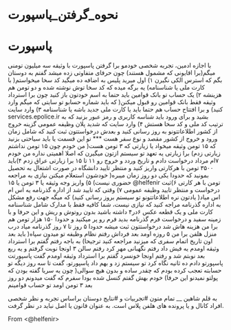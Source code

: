 # نحوه_گرفتن_پاسپورت
# پاسپورت

با اجازه ادمین، تجربه شخصی خودمو برا گرفتن پاسپورت با وثیقه سه میلیون تومنی میگم(برا اقایونی که مشمول هستند)
چون حرفای متفاوتی زده میشد 
گفتم به دوستان بگم که استرس الکی نگیرن
۱) اول میرید پلیس به اضافه ده میگید  کد سخا میخواستم( با کارت ملی یا شناسنامه) یه برگه میده که کد سخا توش نوشته شده و دو تومن هم هزینشه
۲) یک حساب تو بانک قوامین باید حتما به اسم خودتون باز کنید چون برا استرداد وثیقه فقط بانک قوامین رو قبول میکنن( که باید شماره حسابو تو سایتی که میگم وارد کنید) و برا افتتاح حساب هم حتما باید یا کارت ملی جدید باشه یا شناسنامه 
۳) وارد سایت services.epolice.ir بشید و برای ورود باید شناسه کاربری و رمز عبور بزنید که به ترتیب کد ملی و کد سخا هستش 
۴) وارد سایت که شدید پلان وظیفه عمومی گزینه خروج از کشور 
اطلاعاتتونو به روز رسانی کنید و بعدش درخواستتون ثبت کنید که شامل زمان ورود و خروج از کشور مقصد و نوع سفر هست 
*** تو این قسمت یا باید سیاحتی بزنید که ۱۵ تومن وثیقه میخواد یا زیارتی که ۳ تومن هست( من خودم چون ۱۵ تومن نداشتم زیارتی زدم)
برا زیارتی یه تعهد تو سیستم ازتون میگیرن که اصلا اهمیتی نداره
من خودم ۷ام مرداد درخواست دادم و تاریخ وردد و خروج رو ۱۱ تا ۱۵ برا زیارتی عراق زدم 
۴)باید ۳۵۰۰ تومن با هرکارتی واریز کنید و منتظر تایید دانشگاه در صورت اشتغال به تحصیل بمونید که حدودا یکی دو روز زمان میبره( خودشون استعلام میکنن نیازی به مراجعه حضوری نیست)
۵) واریز وجه وثیقه یا ۳ تومن یا ۱۵   @helfenir تومن با هر کارتی
۶)ثبت درخواست و منتظر تایید وظیفه عمومی
۷) وقتی که تایید شد از اداره گذرنامه یه اس ام اس میاد( یادتون نره اطلاعاتتونو تو سیستم بروز رسانی کنید) که میگه جهت رفع مشکل به اداره گذرنامه مراجه کنید که نیازی نیست، شما کافیه فقط با مدارک شامل شناسنامه کارت ملی و یک قطعه عکس ۶در۴ داشته باشید بدون روتوش و ریش و این حرفا و با زمینه سفید و درخواست فرم گذرنامه بدید 
فرم رو پر میکنید و حدودا ۱۵۰ هزار تومن هم برا من هزینه هاش شد
درخواستتون ثبت میشه
حدودا ۵ روز تا ۷ روز گذرنامه میاد درب منزل هلفن 
برا من ۵ روزه اومد
بعد فرداش رفتم نظام وظیفه تو میدون سپاه( باید بعد اون تاریخ اتمام سفری که میزنید مراجعه کنید ترجیحا) 
به باجه رفتم گفتم برا استرداد وثیقه اومدم یه فیش داد رفتم نگهبانی مهر کرد رفتم سالن ۳ 
اونجا نوبت گرفتم و یه ربع بعد نوبتم شد و رفتم اونجا خونسرد گفتم برا استرداد وثیقه اومدم گفت پاسپورتت 
پاسپورتو دادم ده ثانیه نگاه کرد تو سیستم زد و بهم داد پاسپورتو، 
گفت تا سه روز دیگه تو حسابته 
تعجب کرده بودم که چقدر ساده و بدون هیچ سوالی( چون یه سریا گفته بودن که پولتو نمیدنو این حرفا)
خودم بهش گفتم کنسل شده بودا سفرم
که گفت میدونم
دو روز بعد ۳ تومن اومد تو حساب قوامینم

به قلم شاهین
__
تمام متون #تجربیات و #نتایج دوستان براساس تجربه و نظر شخصی افراد کانال و یا پرونده های هلفن پلاس است. به عنوان قانون یا اصل نباید در نظر گرفت.

From <@helfenir>